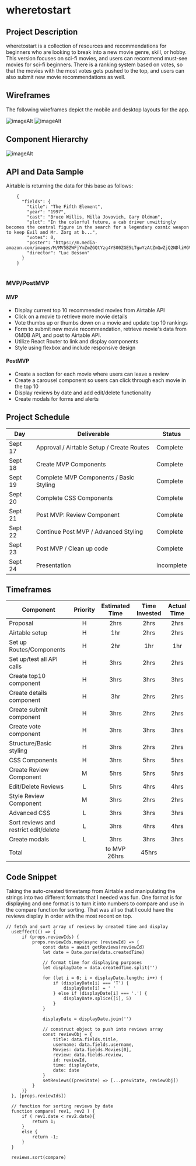 # wheretostart



## Project Description

wheretostart is a collection of resources and recommendations for beginners who are looking to break into a new movie genre, skill, or hobby. This version focuses on sci-fi movies, and users can recommend must-see movies for sci-fi beginners. There is a ranking system based on votes, so that the movies with the most votes gets pushed to the top, and users can also submit new movie recommendations as well.

## Wireframes
The following wireframes depict the mobile and desktop layouts for the app.


![imageAlt](./client/src/images/wireframe-mobile.png)
![imageAlt](./client/src/images/wireframe-desktop.png)

## Component Hierarchy

![imageAlt](./client/src/images/components.png)

## API and Data Sample



Airtable is returning the data for this base as follows:

```
    {
      "fields": {
        "title": "The Fifth Element",
        "year": "1997",
        "cast": "Bruce Willis, Milla Jovovich, Gary Oldman",
        "plot": "In the colorful future, a cab driver unwittingly becomes the central figure in the search for a legendary cosmic weapon to keep Evil and Mr. Zorg at b...",
        "votes": 0,
        "poster": "https://m.media-amazon.com/images/M/MV5BZWFjYmZmZGQtYzg4YS00ZGE5LTgwYzAtZmQwZjQ2NDliMGVmXkEyXkFqcGdeQXVyNTUyMzE4Mzg@._V1_SX300.jpg",
        "director": "Luc Besson"
      }
    }


```

### MVP/PostMVP

#### MVP

- Display current top 10 recommended movies from Airtable API
- Click on a movie to retrieve more movie details
- Vote thumbs up or thumbs down on a movie and update top 10 rankings
- Form to submit new movie recommendation, retrieve movie's data from OMDB API, and post to Airtable API.
- Utilize React Router to link and display components
- Style using flexbox and include responsive design

#### PostMVP

- Create a section for each movie where users can leave a review
- Create a carousel component so users can click through each movie in the top 10
- Display reviews by date and add edit/delete functionality
- Create modals for forms and alerts

## Project Schedule

| Day     | Deliverable                                | Status   |
| ------- | ------------------------------------------ | -------- |
| Sept 17 | Approval / Airtable Setup / Create Routes  | Complete |
| Sept 18 | Create MVP Components                      | Complete |
| Sept 19 | Complete MVP Components / Basic Styling    | Complete |
| Sept 20 | Complete CSS Components                    | Complete |
| Sept 21 | Post MVP: Review Component                 | Complete |
| Sept 22 | Continue Post MVP / Advanced Styling       | Complete |
| Sept 23 | Post MVP / Clean up code                   | Complete |
| Sept 24 | Presentation                               | incomplete |

## Timeframes

| Component                 | Priority | Estimated Time | Time Invested | Actual Time |
| ------------------------- | :------: | :------------: | :-----------: | :---------: |
| Proposal                  |    H     |      2hrs      |      2hrs     |     2hrs    |
| Airtable setup            |    H     |      1hr       |      2hrs     |     2hrs    |
| Set up Routes/Components  |    H     |      2hr       |      1hr      |     1hr     |
| Set up/test all API calls |    H     |      3hrs      |      2hrs     |     2hrs    |
| Create top10 component    |    H     |      3hrs      |      3hrs     |     3hrs    |
| Create details component  |    H     |      3hr       |      2hrs     |     2hrs    |
| Create submit component   |    H     |      3hrs      |      2hrs     |     2hrs    |
| Create vote component     |    H     |      3hrs      |      3hrs     |     3hrs    |
| Structure/Basic styling   |    H     |      3hrs      |      2hrs     |     2hrs    |
| CSS Components            |    H     |      3hrs      |      5hrs     |     5hrs    |
| Create Review Component   |    M     |      5hrs      |      5hrs     |     5hrs    |
| Edit/Delete Reviews       |    L     |      5hrs      |      4hrs     |     4hrs    |
| Style Review Component    |    M     |      3hrs      |      2hrs     |     2hrs    |
| Advanced CSS              |    L     |      3hrs      |      3hrs     |     3hrs    |
| Sort reviews and restrict edit/delete|    L  |  3hrs  |      4hrs     |     4hrs    |
| Create modals             |    L     |      3hrs      |      3hrs     |     3hrs    |
| Total                     |          |to MVP 26hrs    |      45hrs    |       |

## Code Snippet

Taking the auto-created timestamp from Airtable and manipulating the strings into two different formats that I needed was fun. One format is for displaying and one format is to turn it into numbers to compare and use in the compare function for sorting. That was all so that I could have the reviews display in order with the most recent on top.
```
// fetch and sort array of reviews by created time and display
  useEffect(() => {
      if (props.reviewIds) {
          props.reviewIds.map(async (reviewId) => {
              const data = await getReviews(reviewId)
              let date = Date.parse(data.createdTime)

              // format time for displaying purposes
              let displayDate = data.createdTime.split('')

              for (let i = 0; i < displayDate.length; i++) {
                  if (displayDate[i] === 'T') {
                      displayDate[i] = ' '
                  } else if (displayDate[i] === '.') {
                      displayDate.splice([i], 5)
                  }
              }

              displayDate = displayDate.join('')
              
              // construct object to push into reviews array
              const reviewObj = {
                  title: data.fields.title,
                  username: data.fields.username,
                  Movies: data.fields.Movies[0],
                  review: data.fields.review,
                  id: reviewId,
                  time: displayDate,
                  date: date
              }
              setReviews((prevState) => [...prevState, reviewObj])
          }
      )}
  }, [props.reviewIds])

  // function for sorting reviews by date
  function compare( rev1, rev2 ) {
      if ( rev1.date < rev2.date){
          return 1;
      }
      else {
          return -1;
      }
  }

  reviews.sort(compare)

```



